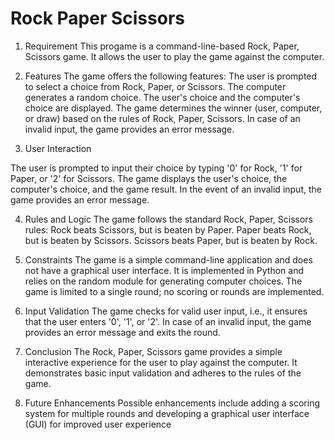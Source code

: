 # Rock Paper Scissors

1. Requirement
This progame is a command-line-based Rock, Paper, Scissors game.
It allows the user to play the game against the computer.

2. Features
The game offers the following features:
The user is prompted to select a choice from Rock, Paper, or Scissors.
The computer generates a random choice.
The user's choice and the computer's choice are displayed.
The game determines the winner (user, computer, or draw) based on the rules of Rock, Paper, Scissors.
In case of an invalid input, the game provides an error message.

3. User Interaction

The user is prompted to input their choice by typing '0' for Rock, '1' for Paper, or '2' for Scissors.
The game displays the user's choice, the computer's choice, and the game result.
In the event of an invalid input, the game provides an error message.

4. Rules and Logic
The game follows the standard Rock, Paper, Scissors rules:
Rock beats Scissors, but is beaten by Paper.
Paper beats Rock, but is beaten by Scissors.
Scissors beats Paper, but is beaten by Rock.

5. Constraints
The game is a simple command-line application and does not have a graphical user interface.
It is implemented in Python and relies on the random module for generating computer choices.
The game is limited to a single round; no scoring or rounds are implemented.

6. Input Validation
The game checks for valid user input, i.e., it ensures that the user enters '0', '1', or '2'.
In case of an invalid input, the game provides an error message and exits the round.

7. Conclusion
The Rock, Paper, Scissors game provides a simple interactive experience for the user to play against the computer.
It demonstrates basic input validation and adheres to the rules of the game.

8. Future Enhancements
Possible enhancements include adding a scoring system for multiple rounds and developing a graphical user interface (GUI) for improved user experience